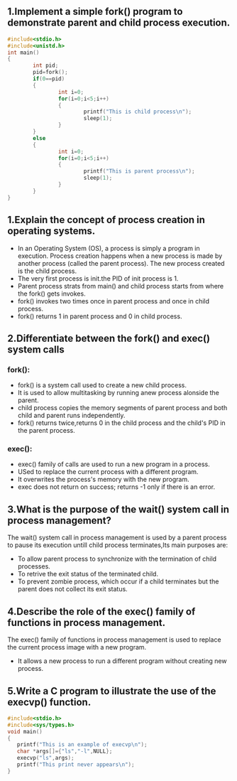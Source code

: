 ## 1.Implement a simple fork() program to demonstrate parent and child process execution.
```c
#include<stdio.h>
#include<unistd.h>
int main()
{
        int pid;
        pid=fork();
        if(0==pid)
        {
                int i=0;
                for(i=0;i<5;i++)
                {
                        printf("This is child process\n");
                        sleep(1);
                }
        }
        else
        {
                int i=0;
                for(i=0;i<5;i++)
                {
                        printf("This is parent process\n");
                        sleep(1);
                }
        }
}
```
## 1.Explain the concept of process creation in operating systems.
- In an Operating System (OS), a process is simply a program in execution. Process creation happens when a new process is made by another process (called the parent process). The new process created is the child process.
- The very first process is init.the PID of init process is 1.
- Parent process strats from main() and child process starts from where the fork() gets invokes.
- fork() invokes two times once in parent process and once in child process.
- fork() returns 1 in parent process and 0 in child process.
## 2.Differentiate between the fork() and exec() system calls
### fork():
- fork() is a system call used to create a new child process.
- It is used to allow multitasking by running anew process alonside the parent.
- child process copies the memory segments of parent process and both child and parent runs independently.
- fork() returns twice,returns 0 in the child process and the child's PID in the parent process.
### exec():
- exec() family of calls are used to run a new program in a process.
- USed to replace the current process with a different program.
- It overwrites the process's memory with the new program.
- exec does not return on success; returns -1 only if there is an error.
## 3.What is the purpose of the wait() system call in process management?
The wait() system call in process management is used by a parent process to pause its execution untill child process terminates,Its main purposes are:
- To allow parent process to synchronize with the termination of child processes.
- To retrive the exit status of the terminated child.
- To prevent zombie process, which occur if a child terminates but the parent does not collect its exit status.
## 4.Describe the role of the exec() family of functions in process management.
The exec() family of functions in process management is used to replace the current process image with a new program.
- It allows a new process to run a different program without creating new process.
## 5.Write a C program to illustrate the use of the execvp() function.
```c
#include<stdio.h>
#include<sys/types.h>
void main()
{
   printf("This is an example of execvp\n");
   char *args[]={"ls","-l",NULL};
   execvp("ls",args);
   printf("This print never appears\n");
}
```
